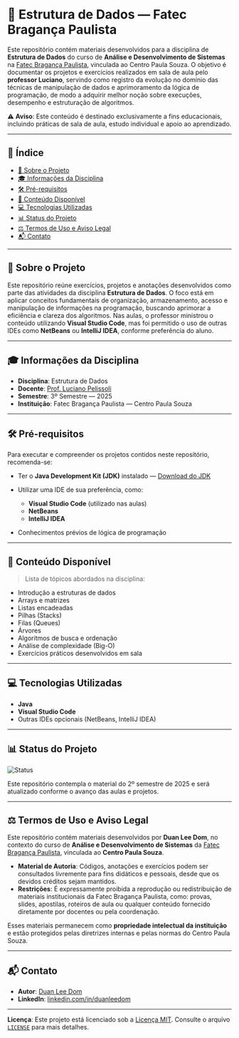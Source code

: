 # 📘 Estrutura de Dados — Fatec Bragança Paulista

Este repositório contém materiais desenvolvidos para a disciplina de **Estrutura de Dados** do curso de **Análise e Desenvolvimento de Sistemas** na [Fatec Bragança Paulista](https://fatecbraganca.cps.sp.gov.br/), vinculada ao Centro Paula Souza.
O objetivo é documentar os projetos e exercícios realizados em sala de aula pelo **professor Luciano**, servindo como registro da evolução no domínio das técnicas de manipulação de dados e aprimoramento da lógica de programação, de modo a adquirir melhor noção sobre execuções, desempenho e estruturação de algoritmos.

⚠️ **Aviso**: Este conteúdo é destinado exclusivamente a fins educacionais, incluindo práticas de sala de aula, estudo individual e apoio ao aprendizado.

---

## 📑 Índice

* [📖 Sobre o Projeto](#📖-sobre-o-projeto)
* [🎓 Informações da Disciplina](#🎓-informações-da-disciplina)
* [🛠️ Pré-requisitos](#🛠️-pré-requisitos)
* [📂 Conteúdo Disponível](#📂-conteúdo-disponível)
* [💻 Tecnologias Utilizadas](#💻-tecnologias-utilizadas)
* [📊 Status do Projeto](#📊-status-do-projeto)
* [⚖️ Termos de Uso e Aviso Legal](#⚖️-termos-de-uso-e-aviso-legal)
* [📬 Contato](#📬-contato)

---

## 📖 Sobre o Projeto

Este repositório reúne exercícios, projetos e anotações desenvolvidos como parte das atividades da disciplina **Estrutura de Dados**.
O foco está em aplicar conceitos fundamentais de organização, armazenamento, acesso e manipulação de informações na programação, buscando aprimorar a eficiência e clareza dos algoritmos.
Nas aulas, o professor ministrou o conteúdo utilizando **Visual Studio Code**, mas foi permitido o uso de outras IDEs como **NetBeans** ou **IntelliJ IDEA**, conforme preferência do aluno.

---

## 🎓 Informações da Disciplina

* **Disciplina**: Estrutura de Dados
* **Docente**: [Prof. Luciano Pelissoli](https://fatecbraganca.cps.sp.gov.br/professores/)
* **Semestre**: 3º Semestre — 2025
* **Instituição**: Fatec Bragança Paulista — Centro Paula Souza

---

## 🛠️ Pré-requisitos

Para executar e compreender os projetos contidos neste repositório, recomenda-se:

* Ter o **Java Development Kit (JDK)** instalado — [Download do JDK](https://www.oracle.com/java/technologies/javase-jdk17-downloads.html)
* Utilizar uma IDE de sua preferência, como:

  * **Visual Studio Code** (utilizado nas aulas)
  * **NetBeans**
  * **IntelliJ IDEA**
* Conhecimentos prévios de lógica de programação

---

## 📂 Conteúdo Disponível

> Lista de tópicos abordados na disciplina:

* Introdução a estruturas de dados
* Arrays e matrizes
* Listas encadeadas
* Pilhas (Stacks)
* Filas (Queues)
* Árvores
* Algoritmos de busca e ordenação
* Análise de complexidade (Big-O)
* Exercícios práticos desenvolvidos em sala

---

## 💻 Tecnologias Utilizadas

* **Java**
* **Visual Studio Code**
* Outras IDEs opcionais (NetBeans, IntelliJ IDEA)

---

## 📊 Status do Projeto

![Status](https://img.shields.io/badge/status-Em%20Desenvolvimento-yellow)

Este repositório contempla o material do 2º semestre de 2025 e será atualizado conforme o avanço das aulas e projetos.

---

## ⚖️ Termos de Uso e Aviso Legal

Este repositório contém materiais desenvolvidos por **Duan Lee Dom**, no contexto do curso de **Análise e Desenvolvimento de Sistemas** da [Fatec Bragança Paulista](https://fatecbraganca.cps.sp.gov.br/), vinculada ao **Centro Paula Souza**.

* **Material de Autoria**: Códigos, anotações e exercícios podem ser consultados livremente para fins didáticos e pessoais, desde que os devidos créditos sejam mantidos.
* **Restrições**: É expressamente proibida a reprodução ou redistribuição de materiais institucionais da Fatec Bragança Paulista, como: provas, slides, apostilas, roteiros de aula ou qualquer conteúdo fornecido diretamente por docentes ou pela coordenação.

Esses materiais permanecem como **propriedade intelectual da instituição** e estão protegidos pelas diretrizes internas e pelas normas do Centro Paula Souza.

---

## 📬 Contato

* **Autor**: [Duan Lee Dom](https://github.com/DuanLeeDom)
* **LinkedIn**: [linkedin.com/in/duanleedom](https://www.linkedin.com/in/duanleedom/)
---

**Licença**: Este projeto está licenciado sob a [Licença MIT](LICENSE). Consulte o arquivo [`LICENSE`](LICENSE) para mais detalhes.
